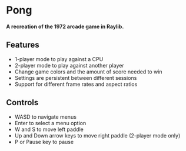 Pong
====
**A recreation of the 1972 arcade game in Raylib.**

Features
--------
- 1-player mode to play against a CPU
- 2-player mode to play against another player
- Change game colors and the amount of score needed to win
- Settings are persistent between different sessions
- Support for different frame rates and aspect ratios

Controls
--------
- WASD to navigate menus
- Enter to select a menu option
- W and S to move left paddle
- Up and Down arrow keys to move right paddle (2-player mode only)
- P or Pause key to pause
